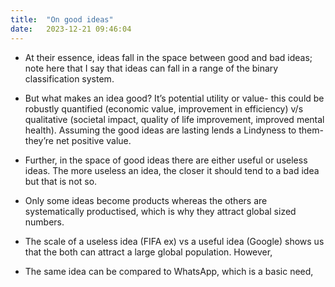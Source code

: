 ```yaml
---
title:  "On good ideas"
date:   2023-12-21 09:46:04
---
```


- At their essence, ideas fall in the space between good and bad ideas; note here that I say that ideas can fall in a range of the binary classification system.

- But what makes an idea good? It’s potential utility or value- this could be robustly quantified (economic value, improvement in efficiency) v/s qualitative (societal impact, quality of life improvement, improved mental health). Assuming the good ideas are lasting lends a Lindyness to them- they’re net positive value.

- Further, in the space of good ideas there are either useful or useless ideas. The more useless an idea, the closer it should tend to a bad idea but that is not so.

- Only some ideas become products whereas the others are systematically productised, which is why they attract global sized numbers.

- The scale of a useless idea (FIFA ex) vs a useful idea (Google) shows us that the both can attract a large global population. However, 
- The same idea can be compared to WhatsApp, which is a basic need, 

